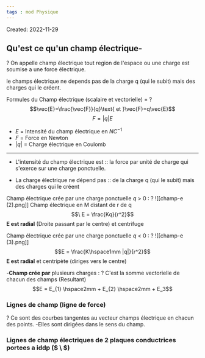 ```yaml
---
tags : mod Physique
---
```

Created: 2022-11-29

## Qu'est ce qu'un champ électrique-
?
On appelle champ électrique tout region de l'espace ou une charge est soumise a une force électrique. 
<!--SR:!2023-01-24,1,223-->

le champs électrique ne depends pas de la charge q (qui le subit) mais des charges qui le créent.

Formules du Champ électrique (scalaire et vectorielle) =
?
$$\vec{E}=\frac{\vec{F}}{q}\text{ et }\vec{F}=q\vec{E}$$
$$F=|q|E$$
-  $E$ = Intensité du champ électrique en $NC^{-1}$
- $F$ = Force en Newton 
- $|q|$ = Charge électrique en Coulomb
---
<!--SR:!2023-01-24,1,183-->

- L'intensité du champ électrique est :: la force par unité de charge qui s'exerce sur une charge ponctuelle.
<!--SR:!2023-01-24,1,203-->

- La charge électrique ne dépend pas :: de la charge q (qui le subit) mais des charges qui le créent
<!--SR:!2023-02-03,11,210-->

Champ électrique crée par une charge ponctuelle  $q$ > 0 :
?
![[champ-e (2).png]]
Champ électrique en M distant de r de q 
$$\ E = \frac{Kq}{r^2}$$ **E est radial** (Droite passant par le centre) et centrifuge 
<!--SR:!2023-02-05,13,263-->


Champ électrique crée par une charge ponctuelle  $q$ < 0 :
?
![[champ-e (3).png]]
$$E = \frac{K\hspace1mm |q|}{r^2}$$
**E est radial** et centripète (diriges vers le centre)
<!--SR:!2023-02-02,10,243-->

-**Champ crée par** plusieurs charges :
?
C'est la somme vectorielle de chacun des champs (Resultant)
$$E = E_{1} \hspace2mm + E_{2} \hspace2mm + E_3$$
<!--SR:!2023-02-05,13,263-->


### Lignes de champ (ligne de force) 
?
Ce sont des courbes tangentes au vecteur champs électrique en chacun des points. 
-Elles sont dirigées dans le sens du champ.
<!--SR:!2023-01-24,1,206-->

### Lignes de champ électriques de 2 plaques conductrices portees a iddp ($ \ $)